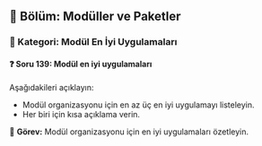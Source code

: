 ## 📘 Bölüm: Modüller ve Paketler  
### 🔹 Kategori: Modül En İyi Uygulamaları  
#### ❓ Soru 139: Modül en iyi uygulamaları

Aşağıdakileri açıklayın:

- Modül organizasyonu için en az üç en iyi uygulamayı listeleyin.
- Her biri için kısa açıklama verin.

🔧 **Görev:** Modül organizasyonu için en iyi uygulamaları özetleyin.
